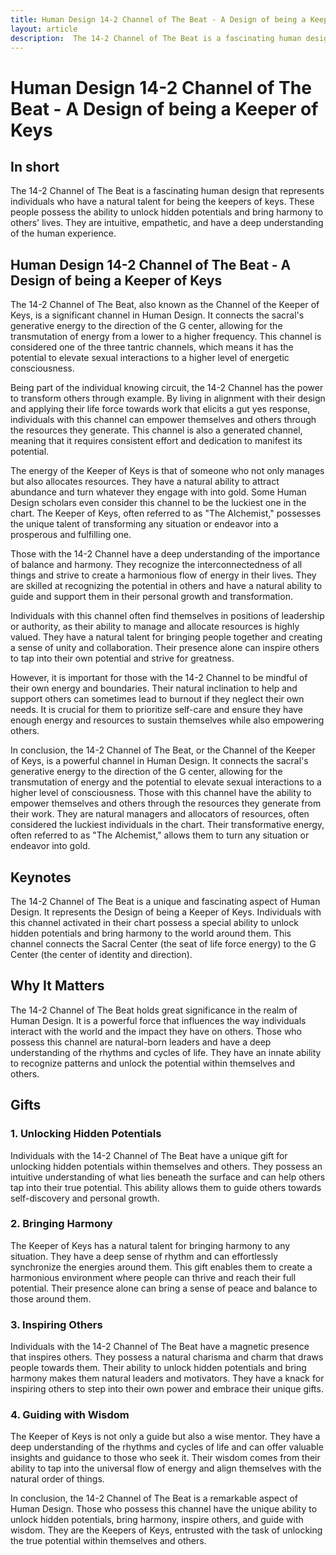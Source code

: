 ```yaml
---
title: Human Design 14-2 Channel of The Beat - A Design of being a Keeper of Keys
layout: article
description:  The 14-2 Channel of The Beat is a fascinating human design that represents individuals who have a natural talent for being the keepers of keys. These people possess the ability to unlock hidden potentials and bring harmony to others' lives. They are intuitive, empathetic, and have a deep understanding of the human experience.
---
```

# Human Design 14-2 Channel of The Beat - A Design of being a Keeper of Keys
## In short
 The 14-2 Channel of The Beat is a fascinating human design that represents individuals who have a natural talent for being the keepers of keys. These people possess the ability to unlock hidden potentials and bring harmony to others' lives. They are intuitive, empathetic, and have a deep understanding of the human experience.

## Human Design 14-2 Channel of The Beat - A Design of being a Keeper of Keys
The 14-2 Channel of The Beat, also known as the Channel of the Keeper of Keys, is a significant channel in Human Design. It connects the sacral's generative energy to the direction of the G center, allowing for the transmutation of energy from a lower to a higher frequency. This channel is considered one of the three tantric channels, which means it has the potential to elevate sexual interactions to a higher level of energetic consciousness.

Being part of the individual knowing circuit, the 14-2 Channel has the power to transform others through example. By living in alignment with their design and applying their life force towards work that elicits a gut yes response, individuals with this channel can empower themselves and others through the resources they generate. This channel is also a generated channel, meaning that it requires consistent effort and dedication to manifest its potential.

The energy of the Keeper of Keys is that of someone who not only manages but also allocates resources. They have a natural ability to attract abundance and turn whatever they engage with into gold. Some Human Design scholars even consider this channel to be the luckiest one in the chart. The Keeper of Keys, often referred to as "The Alchemist," possesses the unique talent of transforming any situation or endeavor into a prosperous and fulfilling one.

Those with the 14-2 Channel have a deep understanding of the importance of balance and harmony. They recognize the interconnectedness of all things and strive to create a harmonious flow of energy in their lives. They are skilled at recognizing the potential in others and have a natural ability to guide and support them in their personal growth and transformation.

Individuals with this channel often find themselves in positions of leadership or authority, as their ability to manage and allocate resources is highly valued. They have a natural talent for bringing people together and creating a sense of unity and collaboration. Their presence alone can inspire others to tap into their own potential and strive for greatness.

However, it is important for those with the 14-2 Channel to be mindful of their own energy and boundaries. Their natural inclination to help and support others can sometimes lead to burnout if they neglect their own needs. It is crucial for them to prioritize self-care and ensure they have enough energy and resources to sustain themselves while also empowering others.

In conclusion, the 14-2 Channel of The Beat, or the Channel of the Keeper of Keys, is a powerful channel in Human Design. It connects the sacral's generative energy to the direction of the G center, allowing for the transmutation of energy and the potential to elevate sexual interactions to a higher level of consciousness. Those with this channel have the ability to empower themselves and others through the resources they generate from their work. They are natural managers and allocators of resources, often considered the luckiest individuals in the chart. Their transformative energy, often referred to as "The Alchemist," allows them to turn any situation or endeavor into gold.
## Keynotes

The 14-2 Channel of The Beat is a unique and fascinating aspect of Human Design. It represents the Design of being a Keeper of Keys. Individuals with this channel activated in their chart possess a special ability to unlock hidden potentials and bring harmony to the world around them. This channel connects the Sacral Center (the seat of life force energy) to the G Center (the center of identity and direction).

## Why It Matters

The 14-2 Channel of The Beat holds great significance in the realm of Human Design. It is a powerful force that influences the way individuals interact with the world and the impact they have on others. Those who possess this channel are natural-born leaders and have a deep understanding of the rhythms and cycles of life. They have an innate ability to recognize patterns and unlock the potential within themselves and others.

## Gifts

### 1. Unlocking Hidden Potentials

Individuals with the 14-2 Channel of The Beat have a unique gift for unlocking hidden potentials within themselves and others. They possess an intuitive understanding of what lies beneath the surface and can help others tap into their true potential. This ability allows them to guide others towards self-discovery and personal growth.

### 2. Bringing Harmony

The Keeper of Keys has a natural talent for bringing harmony to any situation. They have a deep sense of rhythm and can effortlessly synchronize the energies around them. This gift enables them to create a harmonious environment where people can thrive and reach their full potential. Their presence alone can bring a sense of peace and balance to those around them.

### 3. Inspiring Others

Individuals with the 14-2 Channel of The Beat have a magnetic presence that inspires others. They possess a natural charisma and charm that draws people towards them. Their ability to unlock hidden potentials and bring harmony makes them natural leaders and motivators. They have a knack for inspiring others to step into their own power and embrace their unique gifts.

### 4. Guiding with Wisdom

The Keeper of Keys is not only a guide but also a wise mentor. They have a deep understanding of the rhythms and cycles of life and can offer valuable insights and guidance to those who seek it. Their wisdom comes from their ability to tap into the universal flow of energy and align themselves with the natural order of things.

In conclusion, the 14-2 Channel of The Beat is a remarkable aspect of Human Design. Those who possess this channel have the unique ability to unlock hidden potentials, bring harmony, inspire others, and guide with wisdom. They are the Keepers of Keys, entrusted with the task of unlocking the true potential within themselves and others.